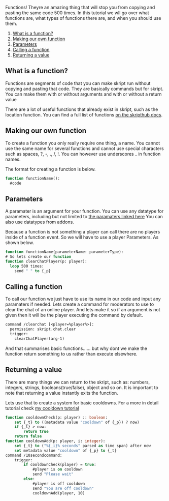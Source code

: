 Functions! Theyre an amazing thing that will stop you from copying and pasting the same code 500 times.
In this tutorial we wll go over what functions are, what types of functions there are, and when you should use them.

1) [What is a function?](#What-is-a-function?)
2) [Making our own function](#Making-our-own-function)
3) [Parameters](#Parameters)
4) [Calling a function](#Calling-a-function)
5) [Returning a value](#Returning-a-value)

## What is a function?
Functions are segments of code that you can make skript run without copying and pasting that code.
They are basically commands but for skript.
You can make them with or without arguments and with or without a return value

There are a lot of useful functions that already exist in skript, such as the location function.
You can find a full list of functions [on the skripthub docs](https://skripthub.net/docs/).

## Making our own function
To create a function you only really require one thing, a name. 
You cannot use the same name for several functions and cannot use special characters such as spaces, ?, -, ., /, !.
You can however use underscores _ in function names.

The format for creating a function is below.
```vb
function functionName():
  #code
  ```
## Parameters
A paramater is an argument for your function.
You can use any datatype for parameters, including but not limited to [the paramaters linked here](https://dev.bukkit.org/projects/skript/pages/custom-commands#title-3)
You can also use datatypes from addons.
  
Because a function is not something a player can call there are no players inside of a function event. 
So we will have to use a player Parameters.
As shown below.
```vb
function functionName(parameterName: parameterType):
# So lets create our function
function clearChatPlayer(p: player):
  loop 500 times:
    send " " to {_p}
```
## Calling a function
To call our function we just have to use its name in our code and input any paramaters if needed.
Lets create a command for moderators to use to clear the chat of an online player.
And lets make it so if an argument is not given then it will be the player executing the command by default.
```vb
command /clearchat [<player=%player%>]:
  permission: skript.chat.clear
  trigger:
    clearChatPlayer(arg-1)
```
And that summarises basic functions...... but why dont we make the function return something to us rather than execute elsewhere.

## Returning a value
There are many things we can return to the skript, such as: numbers, integers, strings, booleans(true/false), object and so on.
It is important to note that returning a value instantly exits the function.

Lets use that to create a system for basic cooldowns. 
For a more in detail tutorial check [my cooldown tutorial](https://github.com/Simpleton6969/Skripts/blob/main/Cooldown.md)
```vb
function cooldownCheck(p: player) :: boolean:
    set {_t} to ((metadata value "cooldown" of {_p}) ? now)
    if {_t} > now:
        return true
    return false
function cooldownAdd(p: player, i: integer):
    set {_t} to ("%{_i}% seconds" parsed as time span) after now
    set metadata value "cooldown" of {_p} to {_t}
command /10secondcommand:
    trigger:
        if cooldownCheck(player) = true:
            #player is on cooldown
            send "Please wait"
        else:
            #player is off cooldown
            send "You are off cooldown"
            cooldownAdd(player, 10)
```
